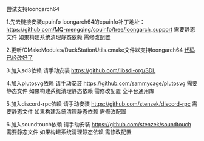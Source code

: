 尝试支持loongarch64


1.先去链接安装cpuinfo loongarch64的cpuinfo补丁地址： https://github.com/MQ-mengqing/cpuinfo/tree/loongarch_support 需要静态文件 如果构建系统清理静态依赖 需修改配置

2.更新/CMakeModules/DuckStationUtils.cmake文件以支持loongarch64 [代码已经改好了](https://github.com/ouni666/duckstation/blob/master/CMakeModules/DuckStationUtils.cmake)

3.加入sd3依赖 请手动安装 https://github.com/libsdl-org/SDL

4.加入plutosvg依赖 请手动安装 https://github.com/sammycage/plutosvg  需要静态文件 如果构建系统清理静态依赖 需修改配置 全平台通用库

5.加入discord-rpc依赖 请手动安装 https://github.com/stenzek/discord-rpc 需要静态文件 如果构建系统清理静态依赖 需修改配置 

6.加入soundtouch依赖 请手动安装 https://github.com/stenzek/soundtouch 需要静态文件 如果构建系统清理静态依赖 需修改配置 
